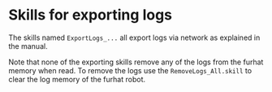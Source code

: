# Skills for exporting logs
The skills named ```ExportLogs_...``` all export logs via network as explained in the manual.

Note that none of the exporting skills remove any of the logs from the furhat memory when read.
To remove the logs use the ```RemoveLogs_All.skill``` to clear the log memory of the furhat robot.

